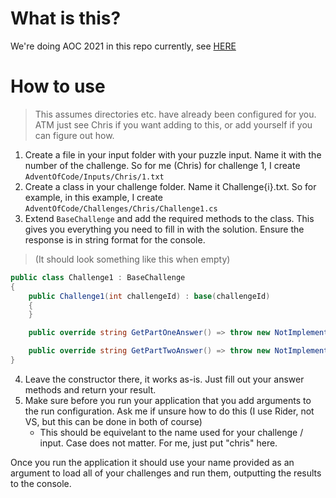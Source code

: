 # What is this?

We're doing AOC 2021 in this repo currently, see [HERE](https://adventofcode.com/2021)

# How to use

> This assumes directories etc. have already been configured for you. ATM just see Chris if you want adding to this, or add yourself if you can figure out how.

1. Create a file in your input folder with your puzzle input. Name it with the number of the challenge. So for me (Chris) for challenge 1, I create `AdventOfCode/Inputs/Chris/1.txt`
2. Create a class in your challenge folder. Name it Challenge{i}.txt. So for example, in this example, I create `AdventOfCode/Challenges/Chris/Challenge1.cs`
3. Extend `BaseChallenge` and add the required methods to the class. This gives you everything you need to fill in with the solution. Ensure the response is in string format for the console.

> (It should look something like this when empty)

```csharp
public class Challenge1 : BaseChallenge
{
    public Challenge1(int challengeId) : base(challengeId)
    {
    }

    public override string GetPartOneAnswer() => throw new NotImplementedException();

    public override string GetPartTwoAnswer() => throw new NotImplementedException();
}
```

4. Leave the constructor there, it works as-is. Just fill out your answer methods and return your result.
5. Make sure before you run your application that you add arguments to the run configuration. Ask me if unsure how to do this (I use Rider, not VS, but this can be done in both of course)
	- This should be equivelant to the name used for your challenge / input. Case does not matter. For me, just put "chris" here.

Once you run the application it should use your name provided as an argument to load all of your challenges and run them, outputting the results to the console.
